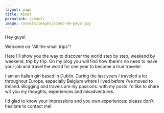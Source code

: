 ```yaml
---
layout: page
title: About
permalink: /about/
image: /assets/images/about-me-page.jpg
---
```


Hey guys!

Welcome on "All the small trips"!

Here I'll show you the way to discover the world step by step, weekend by weekend, trip by trip.
On my blog you will find how there's no need to leave your job and travel the world for one year to become a true traveler.

I am an Italian girl based in Dublin. During the last years I traveled a lot throughout Europe, especially Belgium where I lived before I've moved to Ireland.
Blogging and travels are my passions: with my posts I'd like to share wit you my thoughts, experiences and misadventures.

I'd glad to know your impressions and you own experiences: please don't hesitate to contact me!
